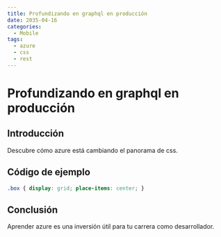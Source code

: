 ```yaml
---
title: Profundizando en graphql en producción
date: 2035-04-16
categories:
  - Mobile
tags:
  - azure
  - css
  - rest
---
```


# Profundizando en graphql en producción

## Introducción

Descubre cómo azure está cambiando el panorama de css.

## Código de ejemplo

```css
.box { display: grid; place-items: center; }
```

## Conclusión

Aprender azure es una inversión útil para tu carrera como desarrollador.